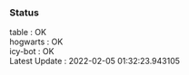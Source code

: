 ### Status


table : OK  
hogwarts : OK  
icy-bot : OK  
Latest Update : 2022-02-05 01:32:23.943105
